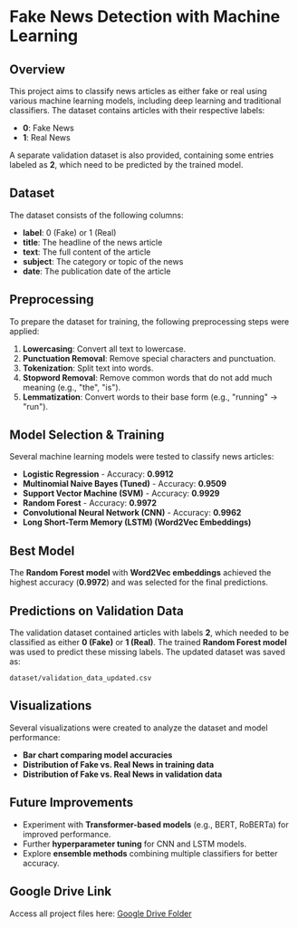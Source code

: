 # Fake News Detection with Machine Learning

## Overview
This project aims to classify news articles as either fake or real using various machine learning models, including deep learning and traditional classifiers. The dataset contains articles with their respective labels:

- **0**: Fake News
- **1**: Real News

A separate validation dataset is also provided, containing some entries labeled as **2**, which need to be predicted by the trained model.

## Dataset
The dataset consists of the following columns:

- **label**: 0 (Fake) or 1 (Real)
- **title**: The headline of the news article
- **text**: The full content of the article
- **subject**: The category or topic of the news
- **date**: The publication date of the article

## Preprocessing
To prepare the dataset for training, the following preprocessing steps were applied:

1. **Lowercasing**: Convert all text to lowercase.
2. **Punctuation Removal**: Remove special characters and punctuation.
3. **Tokenization**: Split text into words.
4. **Stopword Removal**: Remove common words that do not add much meaning (e.g., "the", "is").
5. **Lemmatization**: Convert words to their base form (e.g., "running" → "run").

## Model Selection & Training
Several machine learning models were tested to classify news articles:

- **Logistic Regression** - Accuracy: **0.9912**
- **Multinomial Naive Bayes (Tuned)** - Accuracy: **0.9509**
- **Support Vector Machine (SVM)** - Accuracy: **0.9929**
- **Random Forest** - Accuracy: **0.9972**
- **Convolutional Neural Network (CNN)** - Accuracy: **0.9962**
- **Long Short-Term Memory (LSTM) (Word2Vec Embeddings)**

## Best Model
The **Random Forest model** with **Word2Vec embeddings** achieved the highest accuracy (**0.9972**) and was selected for the final predictions.

## Predictions on Validation Data
The validation dataset contained articles with labels **2**, which needed to be classified as either **0 (Fake)** or **1 (Real)**. The trained **Random Forest model** was used to predict these missing labels. The updated dataset was saved as:

```
dataset/validation_data_updated.csv
```

## Visualizations
Several visualizations were created to analyze the dataset and model performance:
- **Bar chart comparing model accuracies**
- **Distribution of Fake vs. Real News in training data**
- **Distribution of Fake vs. Real News in validation data**


## Future Improvements
- Experiment with **Transformer-based models** (e.g., BERT, RoBERTa) for improved performance.
- Further **hyperparameter tuning** for CNN and LSTM models.
- Explore **ensemble methods** combining multiple classifiers for better accuracy.


## Google Drive Link
Access all project files here: [Google Drive Folder]([https://drive.google.com/drive/folders/1Y6MNwOZ5W0s_cJgS3LA-ASCMIHS6DovV?usp=drive_link](https://drive.google.com/drive/folders/1lJUwuWGWSneAnLcY_U4SCD7nuyJ-WTn7?usp=drive_link))


